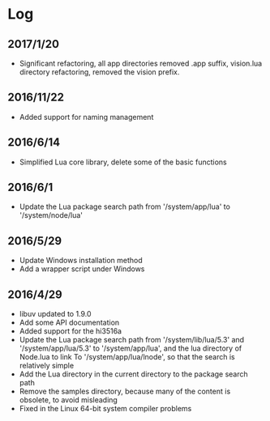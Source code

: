 # Log

## 2017/1/20

- Significant refactoring, all app directories removed .app suffix, vision.lua directory refactoring, removed the vision prefix.

## 2016/11/22

- Added support for naming management

## 2016/6/14

- Simplified Lua core library, delete some of the basic functions

## 2016/6/1

- Update the Lua package search path from '/system/app/lua' to '/system/node/lua'

## 2016/5/29

- Update Windows installation method
- Add a wrapper script under Windows

## 2016/4/29

- libuv updated to 1.9.0
- Add some API documentation
- Added support for the hi3516a
- Update the Lua package search path from '/system/lib/lua/5.3' and '/system/app/lua/5.3' to '/system/app/lua', and the lua directory of Node.lua to link To '/system/app/lua/lnode', so that the search is relatively simple
- Add the Lua directory in the current directory to the package search path
- Remove the samples directory, because many of the content is obsolete, to avoid misleading
- Fixed in the Linux 64-bit system compiler problems